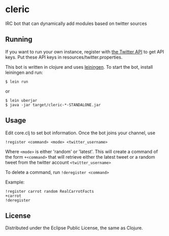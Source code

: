 # cleric

IRC bot that can dynamically add modules based on twitter sources

## Running

If you want to run your own instance, register with [the Twitter API](https://dev.twitter.com/apps/new)
to get API keys. Put these API keys in resources/twitter.properties.

This bot is written in clojure and uses [leiningen](https://github.com/technomancy/leiningen). 
To start the bot, install leiningen and run:

```
$ lein run
```

or

```
$ lein uberjar
$ java -jar target/cleric-*-STANDALONE.jar
```

## Usage

Edit core.clj to set bot information. Once the bot joins your channel, use

```
!register <command> <mode> <twitter_username>
```

Where `<mode>` is either 'random' or 'latest'. This will create a command 
of the form `+<command>` that will retrieve either the latest tweet or a 
random tweet from the twitter account `<twitter_username>`

To delete a command, run `!deregister <command>`

Example:

```
!register carrot random RealCarrotFacts
+carrot
!deregister
```

## License

Distributed under the Eclipse Public License, the same as Clojure.
